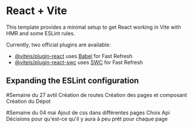 # React + Vite

This template provides a minimal setup to get React working in Vite with HMR and some ESLint rules.

Currently, two official plugins are available:

- [@vitejs/plugin-react](https://github.com/vitejs/vite-plugin-react/blob/main/packages/plugin-react) uses [Babel](https://babeljs.io/) for Fast Refresh
- [@vitejs/plugin-react-swc](https://github.com/vitejs/vite-plugin-react/blob/main/packages/plugin-react-swc) uses [SWC](https://swc.rs/) for Fast Refresh

## Expanding the ESLint configuration

#Semaine du 27 avtil
Création de routes
Création des pages et composant
Création du Dépot 

#Semaine du 04 mai
Ajout de css dans différentes pages
Choix Api 
Décisions pour qu'est-ce qu'il y aura à peu prêt pour chaque page
